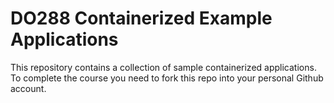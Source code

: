 # DO288 Containerized Example Applications

This repository contains a collection of sample containerized applications. 
 To complete the course you need to fork this repo into your personal Github account.